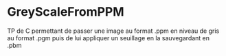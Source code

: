 # GreyScaleFromPPM

TP de C permettant de passer une image au format .ppm en niveau de gris au format .pgm puis de lui appliquer un seuillage en la sauvegardant en .pbm